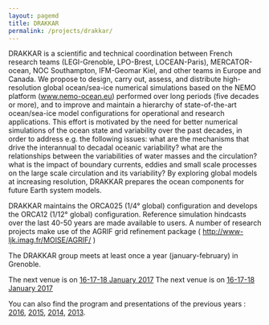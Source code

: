 ```yaml
---
layout: pagemd
title: DRAKKAR
permalink: /projects/drakkar/
---
```


DRAKKAR is a scientific and technical coordination between French research teams (LEGI-Grenoble, LPO-Brest, LOCEAN-Paris), MERCATOR-ocean, NOC Southampton, IFM-Geomar Kiel, and other teams in Europe and Canada. We propose to design, carry out, assess, and distribute high-resolution global ocean/sea-ice numerical simulations based on the NEMO platform (www.nemo-ocean.eu) performed over long periods (five decades or more), and to improve and maintain a hierarchy of state-of-the-art ocean/sea-ice model configurations for operational and research applications. This effort is motivated by the need for better numerical simulations of the ocean state and variability over the past decades, in order to address e.g. the following issues: what are the mechanisms that drive the interannual to decadal oceanic variability? what are the relationships between the variabilities of water masses and the circulation? what is the impact of boundary currents, eddies and small scale processes on the large scale circulation and its variability? By exploring global models at increasing resolution, DRAKKAR prepares the ocean components for future Earth system models.

DRAKKAR maintains the ORCA025 (1/4° global) configuration and develops the ORCA12 (1/12° global) configuration. Reference simulation hindcasts over the last 40-50 years are made available to users. A number of research projects make use of the AGRIF grid refinement package ( http://www-ljk.imag.fr/MOISE/AGRIF/ )

The DRAKKAR group meets at least once a year (january-february) in Grenoble.

The next venue is on [16-17-18 January 2017](http://lgge.osug.fr/meom/Events/Drakkar2017/)
The next venue is on <a target="_blank" href="http://lgge.osug.fr/meom/Events/Drakkar2017/"> 16-17-18 January 2017 </a>

You can also find the program and presentations of the previous years : [2016](http://lgge.osug.fr/meom/Events/Drakkar2016), [2015](http://lgge.osug.fr/meom/Events/Drakkar2015), [2014](http://lgge.osug.fr/meom/Events/Drakkar2014), [2013](http://lgge.osug.fr/meom/Events/Drakkar2013).
